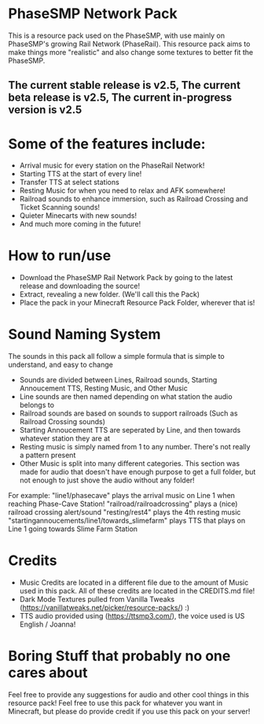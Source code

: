 # PhaseSMP Network Pack
This is a resource pack used on the PhaseSMP, with use mainly on PhaseSMP's growing Rail Network (PhaseRail). This resource pack aims to make things more "realistic" and also change some textures to better fit the PhaseSMP.

## The current stable release is v2.5, The current beta release is v2.5, The current in-progress version is v2.5

# Some of the features include:
- Arrival music for every station on the PhaseRail Network!
- Starting TTS at the start of every line!
- Transfer TTS at select stations
- Resting Music for when you need to relax and AFK somewhere!
- Railroad sounds to enhance immersion, such as Railroad Crossing and Ticket Scanning sounds!
- Quieter Minecarts with new sounds!
- And much more coming in the future!

# How to run/use
- Download the PhaseSMP Rail Network Pack by going to the latest release and downloading the source!
- Extract, revealing a new folder. (We'll call this the Pack)
- Place the pack in your Minecraft Resource Pack Folder, wherever that is!

# Sound Naming System
The sounds in this pack all follow a simple formula that is simple to understand, and easy to change

 - Sounds are divided between Lines, Railroad sounds, Starting Annoucement TTS, Resting Music, and Other Music
 - Line sounds are then named depending on what station the audio belongs to
 - Railroad sounds are based on sounds to support railroads (Such as Railroad Crossing sounds)
 - Starting Annoucement TTS are seperated by Line, and then towards whatever station they are at
 - Resting music is simply named from 1 to any number. There's not really a pattern present
 - Other Music is split into many different categories. This section was made for audio that doesn't have enough purpose to get a full folder, but not enough to just shove the audio without any folder!

For example:
"line1/phasecave" plays the arrival music on Line 1 when reaching Phase-Cave Station!
"railroad/railroadcrossing" plays a (nice) railroad crossing alert/sound
"resting/rest4" plays the 4th resting music
"startingannoucements/line1/towards_slimefarm" plays TTS that plays on Line 1 going towards Slime Farm Station

# Credits
 - Music Credits are located in a different file due to the amount of Music used in this pack. All of these credits are located in the CREDITS.md file!
 - Dark Mode Textures pulled from Vanilla Tweaks (https://vanillatweaks.net/picker/resource-packs/) :)
 - TTS audio provided using (https://ttsmp3.com/), the voice used is US English / Joanna!

# Boring Stuff that probably no one cares about

Feel free to provide any suggestions for audio and other cool things in this resource pack!
Feel free to use this pack for whatever you want in Minecraft, but please do provide credit if you use this pack on your server!
